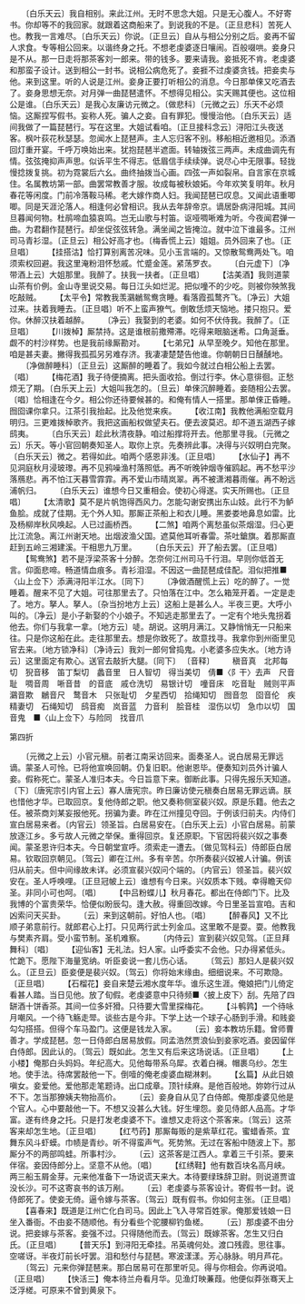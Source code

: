 <!-- { "loadSidebar": true } -->
　　〔白乐天云〕我自相别。来此江州。无时不思念大姐。只是无心腹人。不好寄书。你却等不的我回家。就跟着这商船来了。到说我的不是。〔正旦悲科〕苦死人也。教我一言难尽。〔白乐天云〕你说。〔正旦云〕自从与相公分别之后。妾再不留人求食。专等相公回来。以谐终身之托。不想老虔婆逐日嚷闹。百般啜哄。妾身只是不从。那一日走将那茶客刘一郎来。带的钱多。要来请我。妾抵死不肯。老虔婆和那蛮子设计。送到相公一封书。说相公病危死了。妾捱不过虔婆贪钱。把妾卖与他。来到这里。听的人说是江州。妾身正要打听相公的消息。今日那单倈又吃酒去了。妾身思想无奈。对月弹一曲琵琶遣怀。不想得见相公。实天赐其便也。这位相公是谁。〔白乐天云〕是我心友廉访元微之。〔做悲科〕〔元微之云〕乐天不必烦恼。这厮捏写假书。妄称人死。骗人之妾。自有罪犯。慢慢治他。〔白乐天云〕适间我做了一篇琵琶行。写在这里。大姐试看咱。〔正旦接科念云〕浔阳江头夜送客。枫叶荻花秋瑟瑟。忽闻水上琵琶声。主人忘归客不别。移船相近邀相见。添酒回灯重开宴。千呼万唤始出来。犹抱琵琶半遮面。转轴拨弦三两声。未成曲调先有情。弦弦掩抑声声思。似诉平生不得志。低眉信手续续弹。说尽心中无限事。轻拢慢捻拨复挑。初为霓裳后六幺。曲终抽拨当心画。四弦一声如裂帛。自言家在京城住。名属教坊第一部。曲罢常教善才服。妆成每被秋娘妬。今年欢笑复明年。秋月春花等闲度。门前冷落鞍马稀。老大嫁作商人妇。我闻琵琶已叹息。又闻此语重唧唧。同是天涯沦落人。相逢何必曾相识。我从去年辞帝京。谪居卧病浔阳城。其间旦暮闻何物。杜鹃啼血猿哀鸣。岂无山歌与村笛。讴哑啁唽难为听。今夜闻君弹一曲。为君翻作琵琶行。却坐促弦弦转急。满坐闻之皆掩泣。就中泣下谁最多。江州司马青衫湿。〔正旦云〕相公好高才也。〔梅香慌上云〕姐姐。员外回来了也。〔正旦唱〕
　　【挂搭沽】恰打算别离苦况味。见小玉言端的。又惊散鸳鸯两处飞。咱须索权回避。我这里淹粉泪怀愁戚。忙蹙金莲。紧荡罗衣。
　　〔白元虚下〕〔净带酒上云〕大姐那里。我醉了。扶我一扶者。〔正旦唱〕
　　【沽美酒】我则道蒙山茶有价例。金山寺里说交易。每日江头如烂泥。把似噇不的少吃。则被你殃煞我吃敲贼。
　　【太平令】常教我羡鸂鶒鸳鸯贪睡。看落霞孤鹜齐飞。〔净云〕大姐过来。扶着我睡去。〔正旦唱〕听不上蛮声獠气。倒敢恁烦天恼地。搂只抱只。爱你。休醉汉扶着越醉。
　　〔净云〕我娶到的老婆。如何不伏侍我。我醉了。〔正旦唱〕
　　【川拨棹】厮禁持。这是谁根前撒殢滞。吃得来眼脑迷希。口角涎垂。觑不的村沙样势。也是我前缘厮勘对。
　　【七弟兄】从早至晚夕。知他在那里。咱是甚夫妻。撇得我孤孤另另难存济。我凄凄楚楚告他谁。你朝朝日日醺醺地。
　　〔净做醉睡科〕〔正旦云〕这厮醉的睡着了。我如今就过白相公船上去罢。〔唱〕
　　【梅花酒】我子待便摘离。把头面收拾。倒过行李。休心意徘徊。正愁烦无了期。〔白乐天上云〕大姐叫我怎的。〔旦云〕单倈沉醉睡着。妾随相公去罢。〔唱〕恰相逢在今夕。相公你还待要候甚的。和俺有情人一搭里。那单倈正昏睡。囫囵课你拿只。江茶引我抬起。比及他觉来疾。
　　【收江南】我教他满船空载月明归。三更难拨棹歌齐。我把这画船权做望夫石。便去波莫迟。却不道五湖西子嫁鸱夷。
　　〔白乐天云〕趁此秋清夜静。咱过船撑将开去。他那里寻我。〔元微之云〕乐天。等小官回朝奏知圣人。取你上京。先奏辨此事。决得与兴奴明白完聚。〔白乐天云〕微之。若得如此。咱两个感恩非浅。〔正旦唱〕
　　【水仙子】再不见洞庭秋月浸玻瓈。再不见鸦噪渔村落照低。再不听晚钟烟寺催鸥起。再不愁平沙落鴈悲。再不怕江天暮雪霏霏。再不爱山市晴岚翠。再不被潇湘暮雨催。再不盼远浦帆归。
　　〔白乐天云〕谁想今日又重相会。使初心得遂。实天所赐也。〔正旦唱〕
　　【太清歌】莫不是片帆饱得西风力。怎能勾谢安携出东山妓。此行不为鲈鱼脍。成就了佳期。无个外人知。那厮正茶船上和衣儿睡。黑娄娄地鼻息如雷。比及杨柳岸秋风唤起。人已过画桥西。
　　【二煞】咱两个离愁虽似茶烟湿。归心更比江流急。离江州谢天地。出烟波渔父国。遮莫他耳听春雷。茶吐鎗旗。着那厮直赶到五岭三湘建溪。干相思九万里。
　　〔白乐天云〕开了船去罢。〔正旦唱〕
　　【鸳鸯煞】若不是浮梁茶客十分醉。怎奈何江州司马千行泪。早则你低首无言。仰面悲啼。畅道情血痕多。青衫泪湿。不因这一曲琵琶成佳配。泪似把推■〈山上佥下〉添满浔阳半江水。〔同下〕
　　〔净做酒醒慌上云〕吃的醉了。一觉睡着。醒来不见了大姐。可往那里去了。只怕落在江中。怎么箱笼开着。一定是走了。地方。拏人。拏人。〔杂当扮地方上云〕这船上是甚么人。半夜三更。大呼小叫的。〔净云〕是小子新娶的个小娘子。不知逃走那里去了。一定有个地头鬼拐着他去。你们与我拿一拿。〔地方云〕唗。胡说。这明月满江。又静悄悄无一只船来往。只是你这船在此。走往那里去。想是你致死了。故意找寻。我拿你到州衙里见官去来。〔地方锁净科〕〔净诗云〕我刘一郎何曾捣鬼。小老婆多应失水。〔地方诗云〕这里面定有欺心。送官去敲折大腿。〔同下〕
〔音释〕
　　稹音真　北邦每切　猊音移　笛丁梨切　蠡音里　日人智切　得当美切　倩■〈阝干〉去声　尺音耻　啁音周　唽音昔　的音底　戚仓洗切　易银计切　噇音床　吃音耻　贼则平声　鸂音欺　鶒音尺　鹜音木　只张耻切　夕星西切　拾绳知切　囫音忽　囵音伦　疾精妻切　石绳知切　鸱音痴　岚音蓝　力音利　脍音桂　湿伤以切　急巾以切　国音鬼　■〈山上佥下〉与险同　找音爪

第四折

　　〔元微之上云〕小官元稹。前者江南采访回来。面奏圣人。说白居易无罪远谪。蒙圣人可怜。已将他宣唤回朝。仍复旧职。他谢恩毕。便奏知刘员外计骗人妾。假称死亡。蒙圣人准归本夫。今日旨意下来。御断此事。只得先报乐天知道。〔下〕〔唐宪宗引内官上云〕寡人唐宪宗。昨日廉访使元稹奏白居易无罪远谪。朕也惜他才华。已取回京。复他侍郎之职。他又奏称侧室裴兴奴。原是乐籍。他去之任。被茶商刘某妄报他死。拐骗为妻。昨在江州撞见夺回。于例该归前夫。内侍们宣白居易来者。〔内官云〕领圣旨。白居易安在。〔白乐天上云〕小官白居易。前蒙放逐江乡。多亏故人元微之举保。重得回京。复还原职。下官因将裴兴奴之事奏闻。蒙圣恩许归本夫。今日朝堂宣呼。须索走一遭去。〔做见驾科云〕侍郎臣白居易。钦取回京朝见。〔驾云〕卿在江州。多有辛苦。尔所奏裴兴奴被人计骗。例该归从前夫。但中间缘故未详。必须宣裴兴奴问个端的。〔内官云〕领圣旨。裴兴奴安在。圣人呼唤哩。〔正旦冠帔上云〕谁想有今日来。兴奴质本下贱。幸得瞻天仰圣。非同小可也呵。〔唱〕
　　【中吕粉蝶儿】秋月春花。都出在侍郎门下。比及我博的个富贵荣华。恰便似盼辰勾。逢大赦。得重回改嫁。今日里圣旨宣咱。吉和凶索问天买卦。
　　〔云〕来到这朝前。好怕人也。〔唱〕
　　【醉春风】又不比顺子弟意前行。就郎君心上打。只见两行武士列金瓜。这里敢不是耍。耍。他教我与樊素齐肩。受小蛮节制。圣机难察。
　　〔内侍云〕宣到裴兴奴见驾。〔正旦拜舞科〕〔唱〕
　　【迎仙客】无礼法。妇人家。山呼委实不会他。只办得紧低头。忙跪下。愿陛下海量宽纳。听臣妾说一套儿伤心话。
　　〔驾云〕那妇人是裴兴奴么。〔正旦云〕臣妾便是裴兴奴。〔驾云〕你将始末缘由。细细说来。不可欺隐。〔正旦唱〕
　　【石榴花】妾自来楚云湘水度年华。谁乐这生涯。俺娘把门儿倚定看甚人踏。当日见他。放了旬假。老虔婆意中只待频■〈披上皮下〉刮。先陪了四缾酒十饼香茶。其间一位多奸猾。只待要大雪里探梅花。
　　【斗鹌鹑】一个待咏月嘲风。一个待飞觞走斝。谈些古是今非。下学上达一个球子心肠到手滑。和贱妾勾勾搭搭。但得个车马盈门。这便是钱龙入家。
　　〔云〕妾本教坊乐籍。曾师曹善才。学成琵琶。忽一日侍郎白居易放假。同孟浩然贾浪仙到妾家吃酒。妾因留伴白侍郎。因此认的。〔驾云〕既如此。怎生又有后来这场说话。〔正旦唱〕
　　【上小楼】俺那白头妈妈。年纪高大。见他每带系乌犀。衣着白襕。帽裹乌纱。怎生地。使手法。待席罢敲他一下。倒噎的俺老虔婆血糊淋剌。
　　【幺篇】从此日娘嗔女。妾爱他。爱他那走笔题诗。出口成章。顶针续麻。是他百般地。妳妳行过从不下。怎当那獠姨夫物抬高价。
　　〔云〕妾身自从见了白侍郎。俺那虔婆见他是个官人。心中要敲他一下。不想又没甚么大钱。好生埋怨。妾见侍郎人品高。才华富。遂有终身之托。只是打发老虔婆不下。谁想又走将这个茶客来。〔驾云〕这茶客来却怎生地。〔正旦唱〕
　　【红芍药】那厮每贩的是紫草红花。蜜蜡香茶。宜舞东风斗虾蟆。巾帻是青纱。听不得蛮声气。死势煞。无过在客船中随波上下。那厮分不的两部鸣蛙。所事村沙。
　　〔云〕这茶客是江西人。拿着三千引茶。要来伴宿。妾因侍郎分上。坚意不从他。〔唱〕
　　【红绣鞋】他有数百块名高月峡。两三船玉屑金芽。元来他准备下一场说谎天来大。本待要绿珠辞卫尉。则说道贾谊没长沙。可不这寄哀书的该万剐。
　　〔云〕老虔婆与茶客设计。寄假书一封。说侍郎死了。使妾无倚。逼令嫁与茶客。〔驾云〕既有假书。你如何主张。〔正旦唱〕
　　【喜春来】既道是江州亡化白司马。因此上飞入寻常百姓家。俺那爱钱娘一日坐入番衙。不由妾不随顺他。有分看些个驼腰柳钓鱼槎。
　　〔云〕那虔婆不由分说。把妾嫁与茶客。妾强不过。只得随他而去。〔驾云〕既嫁茶客。怎生又归白氏。〔正旦唱〕
　　【普天乐】到浔阳无牵挂。吊英魂何处。渡口残霞。思往事。空嗟讶。半夜灯前长吁罢。泪和愁付与琵琶。寒波漾漾。芳心脉脉。明月芦花。
　　〔驾云〕元来你弹琵琶来。那白居易可在那里听见。得与你相会。你再说咱。〔正旦唱〕
　　【快活三】俺本待兰舟看月华。见渔灯映蒹葭。他便似莽张骞天上泛浮槎。可原来不曾到黄泉下。
